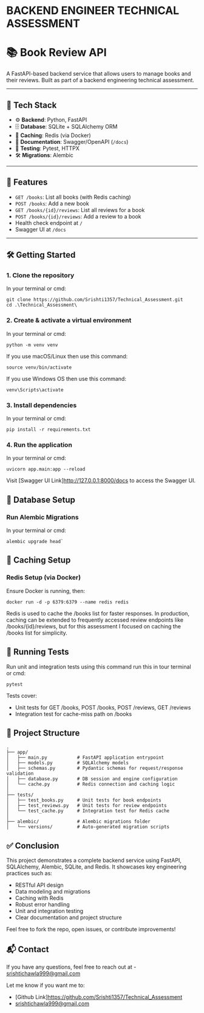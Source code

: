 # BACKEND ENGINEER TECHNICAL ASSESSMENT
# 📚 Book Review API

A FastAPI-based backend service that allows users to manage books and their reviews. Built as part of a backend engineering technical assessment.

---

## 🔧 Tech Stack

- ⚙️ **Backend**: Python, FastAPI
- 🗄️ **Database**: SQLite + SQLAlchemy ORM
- 🚀 **Caching**: Redis (via Docker)
- 📜 **Documentation**: Swagger/OpenAPI (`/docs`)
- 🧪 **Testing**: Pytest, HTTPX
- 🛠️ **Migrations**: Alembic

---

## 🚀 Features

- `GET /books`: List all books (with Redis caching)
- `POST /books`: Add a new book
- `GET /books/{id}/reviews`: List all reviews for a book
- `POST /books/{id}/reviews`: Add a review to a book
- Health check endpoint at `/`
- Swagger UI at `/docs`

---

## 🛠️ Getting Started

### 1. Clone the repository

In your terminal or cmd:
```
git clone https://github.com/Srishti1357/Technical_Assessment.git
cd .\Technical_Assessment\
```
### 2. Create & activate a virtual environment

In your terminal or cmd:
```
python -m venv venv
```
If you use macOS/Linux then use this command:
```
source venv/bin/activate
```
If you use Windows OS then use this command:
```
venv\Scripts\activate
```
### 3. Install dependencies

In your terminal or cmd:
```
pip install -r requirements.txt
```
### 4. Run the application

In your terminal or cmd:
```
uvicorn app.main:app --reload
```

Visit [Swagger UI Link]http://127.0.0.1:8000/docs to access the Swagger UI.

## 🧱 Database Setup

### Run Alembic Migrations

In your terminal or cmd:
```
alembic upgrade head`
```

## 💾 Caching Setup

### Redis Setup (via Docker)
Ensure Docker is running, then:

```
docker run -d -p 6379:6379 --name redis redis
```

Redis is used to cache the /books list for faster responses.
In production, caching can be extended to frequently accessed review endpoints like /books/{id}/reviews, but for this assessment I focused on caching the /books list for simplicity.

## 🧪 Running Tests

Run unit and integration tests using this command run this in tour terminal or cmd:
```
pytest
```

Tests cover:
- Unit tests for GET /books, POST /books, POST /reviews, GET /reviews
- Integration test for cache-miss path on /books

## 📁 Project Structure


```
.
├── app/
│   ├── main.py           # FastAPI application entrypoint
│   ├── models.py         # SQLAlchemy models
│   ├── schemas.py        # Pydantic schemas for request/response validation
│   ├── database.py       # DB session and engine configuration
│   └── cache.py          # Redis connection and caching logic
│
├── tests/
│   ├── test_books.py     # Unit tests for book endpoints
│   ├── test_reviews.py   # Unit tests for review endpoints
│   └── test_cache.py     # Integration test for Redis cache
│
├── alembic/              # Alembic migrations folder
│   └── versions/         # Auto-generated migration scripts
```

## ✅ Conclusion
This project demonstrates a complete backend service using FastAPI, SQLAlchemy, Alembic, SQLite, and Redis. It showcases key engineering practices such as:

- RESTful API design
- Data modeling and migrations
- Caching with Redis
- Robust error handling
- Unit and integration testing
- Clear documentation and project structure

Feel free to fork the repo, open issues, or contribute improvements!

## 📬 Contact

If you have any questions, feel free to reach out at - srishtichawla999@gmail.com

Let me know if you want me to:

- [Github Link]https://github.com/Srishti1357/Technical_Assessment
- srishtichawla999@gmail.com
